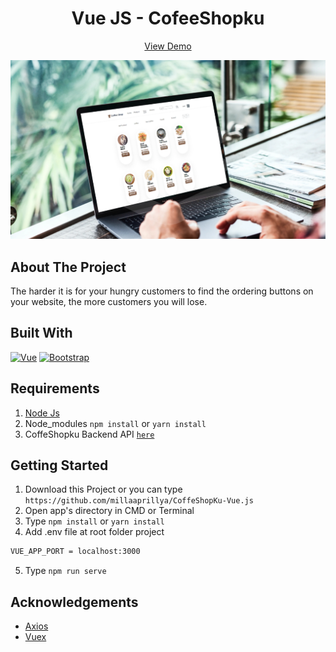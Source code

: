 <h1 align='center'>Vue JS - CofeeShopku</h1>
  <p align="center">
    <a href="https://CoffeShopku.netlify.app/">View Demo</a>
  </p>

![Image Banner](https://github.com/millaaprillya/CoffeShopKu-Vue.js/blob/main/src/assets/property/readme.jpg)

## About The Project

The harder it is for your hungry customers to find the ordering buttons on your website, the more customers you will lose.

## Built With

[![Vue](https://img.shields.io/badge/Vue-v2.6.12-green)](https://github.com/vuejs/vue)
[![Bootstrap](https://img.shields.io/badge/Bootstrap-v4.5.2-blue)](https://github.com/bootstrap-vue/bootstrap-vue)

## Requirements

1. <a href="https://nodejs.org/en/download/">Node Js</a>
2. Node_modules `npm install` or `yarn install`
3. CoffeShopku Backend API [`here`](https://github.com/millaaprillya/CoffeShopKu-Backend)

## Getting Started

1. Download this Project or you can type `https://github.com/millaaprillya/CoffeShopKu-Vue.js`
2. Open app's directory in CMD or Terminal
3. Type `npm install` or `yarn install`
4. Add .env file at root folder project

```sh
VUE_APP_PORT = localhost:3000
```

5. Type `npm run serve`

## Acknowledgements

- [Axios](https://www.npmjs.com/package/axios)
- [Vuex](https://vuex.vuejs.org/)

